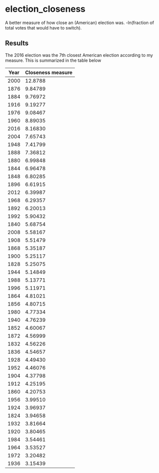 # election_closeness
A better measure of how close an (American) election was. -ln(fraction of total votes that would have to switch).

## Results
The 2016 election was the 7th closest American election according to my measure. This is summarized in the table below

| Year | Closeness measure |
|------|-------------------|
| 2000 | 	12.8788        |
| 1876 | 	9.84789        |
| 1884 | 	9.76972        |
| 1916 | 	9.19277        |
| 1976 | 	9.08467        |
| 1960 | 	8.89035        |
| 2016 | 	8.16830        |
| 2004 | 	7.65743        |
| 1948 | 	7.41799        |
| 1888 | 	7.36812        |
| 1880 | 	6.99848        |
| 1844 | 	6.96478        |
| 1848 | 	6.80285        |
| 1896 | 	6.61915        |
| 2012 | 	6.39987        |
| 1968 | 	6.29357        |
| 1892 | 	6.20013        |
| 1992 | 	5.90432        |
| 1840 | 	5.68754        |
| 2008 | 	5.58167        |
| 1908 | 	5.51479        |
| 1868 | 	5.35187        |
| 1900 | 	5.25117        |
| 1828 | 	5.25075        |
| 1944 | 	5.14849        |
| 1988 | 	5.13771        |
| 1996 | 	5.11971        |
| 1864 | 	4.81021        |
| 1856 | 	4.80715        |
| 1980 | 	4.77334        |
| 1940 | 	4.76239        |
| 1852 | 	4.60067        |
| 1872 | 	4.56999        |
| 1832 | 	4.56226        |
| 1836 | 	4.54657        |
| 1928 | 	4.49430        |
| 1952 | 	4.46076        |
| 1904 | 	4.37798        |
| 1912 | 	4.25195        |
| 1860 | 	4.20753        |
| 1956 | 	3.99510        |
| 1924 | 	3.96937        |
| 1824 | 	3.94658        |
| 1932 | 	3.81664        |
| 1920 | 	3.80465        |
| 1984 | 	3.54461        |
| 1964 | 	3.53527        |
| 1972 | 	3.20482        |
| 1936 | 	3.15439        |
